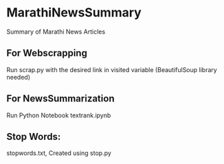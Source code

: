 # MarathiNewsSummary
Summary of Marathi News Articles
## For Webscrapping
Run scrap.py with the desired link in visited variable (BeautifulSoup library needed)
## For NewsSummarization
Run Python Notebook textrank.ipynb
## Stop Words: 
stopwords.txt, Created using stop.py
